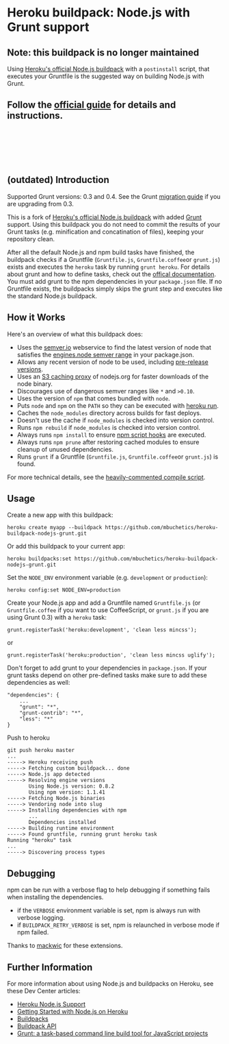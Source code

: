 Heroku buildpack: Node.js with Grunt support
============================================

Note: this buildpack is no longer maintained
------------

Using [Heroku's official Node.js buildpack](https://github.com/heroku/heroku-buildpack-nodejs) with a `postinstall` script, that executes your Gruntfile is the suggested way on building Node.js with Grunt.

Follow the [official guide](https://devcenter.heroku.com/articles/node-with-grunt) for details and instructions.
<br>
<br>
<br>
<br>
<br>
<br>
(outdated) Introduction
------------

Supported Grunt versions: 0.3 and 0.4.
See the Grunt [migration guide](https://github.com/gruntjs/grunt/wiki/Upgrading-from-0.3-to-0.4) if you are upgrading from 0.3.

This is a fork of [Heroku's official Node.js buildpack](https://github.com/heroku/heroku-buildpack-nodejs) with added [Grunt](http://gruntjs.com/) support.
Using this buildpack you do not need to commit the results of your Grunt tasks (e.g. minification and concatination of files), keeping your repository clean.

After all the default Node.js and npm build tasks have finished, the buildpack checks if a Gruntfile (`Gruntfile.js`, `Gruntfile.coffee`or `grunt.js`) exists and executes the `heroku` task by running `grunt heroku`. For details about grunt and how to define tasks, check out the [offical documentation](http://gruntjs.com/getting-started). You must add grunt to the npm dependencies in your `package.json` file.
If no Gruntfile exists, the buildpacks simply skips the grunt step and executes like the standard Node.js buildpack.


How it Works
------------

Here's an overview of what this buildpack does:

- Uses the [semver.io](https://semver.io) webservice to find the latest version of node that satisfies the [engines.node semver range](https://npmjs.org/doc/json.html#engines) in your package.json.
- Allows any recent version of node to be used, including [pre-release versions](https://semver.io/node.json).
- Uses an [S3 caching proxy](https://github.com/heroku/s3pository#readme) of nodejs.org for faster downloads of the node binary.
- Discourages use of dangerous semver ranges like `*` and `>0.10`.
- Uses the version of `npm` that comes bundled with `node`.
- Puts `node` and `npm` on the `PATH` so they can be executed with [heroku run](https://devcenter.heroku.com/articles/one-off-dynos#an-example-one-off-dyno).
- Caches the `node_modules` directory across builds for fast deploys.
- Doesn't use the cache if `node_modules` is checked into version control.
- Runs `npm rebuild` if `node_modules` is checked into version control.
- Always runs `npm install` to ensure [npm script hooks](https://npmjs.org/doc/misc/npm-scripts.html) are executed.
- Always runs `npm prune` after restoring cached modules to ensure cleanup of unused dependencies.
- Runs `grunt` if a Gruntfile (`Gruntfile.js`, `Gruntfile.coffee`or `grunt.js`) is found.

For more technical details, see the [heavily-commented compile script](https://github.com/mbuchetics/heroku-buildpack-nodejs-grunt/blob/master/bin/compile).

Usage
-----

Create a new app with this buildpack:

    heroku create myapp --buildpack https://github.com/mbuchetics/heroku-buildpack-nodejs-grunt.git

Or add this buildpack to your current app:

    heroku buildpacks:set https://github.com/mbuchetics/heroku-buildpack-nodejs-grunt.git

Set the `NODE_ENV` environment variable (e.g. `development` or `production`):

    heroku config:set NODE_ENV=production

Create your Node.js app and add a Gruntfile named  `Gruntfile.js` (or `Gruntfile.coffee` if you want to use CoffeeScript, or `grunt.js` if you are using Grunt 0.3) with a `heroku` task:

    grunt.registerTask('heroku:development', 'clean less mincss');
    
or

    grunt.registerTask('heroku:production', 'clean less mincss uglify');

Don't forget to add grunt to your dependencies in `package.json`. If your grunt tasks depend on other pre-defined tasks make sure to add these dependencies as well:

    "dependencies": {
        ...
        "grunt": "*",
        "grunt-contrib": "*",
        "less": "*"
    }

Push to heroku

    git push heroku master
    ...
    -----> Heroku receiving push
    -----> Fetching custom buildpack... done
    -----> Node.js app detected
    -----> Resolving engine versions
           Using Node.js version: 0.8.2
           Using npm version: 1.1.41
    -----> Fetching Node.js binaries
    -----> Vendoring node into slug
    -----> Installing dependencies with npm
           ...
           Dependencies installed
    -----> Building runtime environment
    -----> Found gruntfile, running grunt heroku task
    Running "heroku" task
    ...
    -----> Discovering process types

Debugging
---------

npm can be run with a verbose flag to help debugging if something fails when installing the dependencies. 

* if the `VERBOSE` environment variable is set, npm is always run with verbose logging.
* if `BUILDPACK_RETRY_VERBOSE` is set, npm is relaunched in verbose mode if npm failed.

Thanks to [mackwic](https://github.com/mackwic) for these extensions.

Further Information
-------------------

For more information about using Node.js and buildpacks on Heroku, see these Dev Center articles:

- [Heroku Node.js Support](https://devcenter.heroku.com/articles/nodejs-support)
- [Getting Started with Node.js on Heroku](https://devcenter.heroku.com/articles/nodejs)
- [Buildpacks](https://devcenter.heroku.com/articles/buildpacks)
- [Buildpack API](https://devcenter.heroku.com/articles/buildpack-api)
- [Grunt: a task-based command line build tool for JavaScript projects](http://gruntjs.com/)
